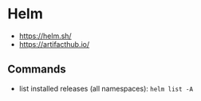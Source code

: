 # Helm
- https://helm.sh/
- https://artifacthub.io/

## Commands
- list installed releases (all namespaces): `helm list -A`
